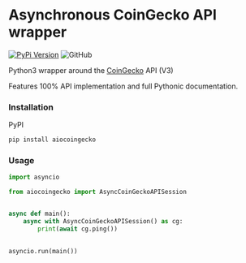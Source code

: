 # Asynchronous CoinGecko API wrapper
[![PyPi Version](https://img.shields.io/pypi/v/pycoingecko.svg)](https://pypi.python.org/pypi/pycoingecko/)
![GitHub](https://img.shields.io/github/license/man-c/pycoingecko)

Python3 wrapper around the [CoinGecko](https://www.coingecko.com/) API (V3)

Features 100% API implementation and full Pythonic documentation.

### Installation

PyPI
```bash
pip install aiocoingecko
```

### Usage

```python
import asyncio

from aiocoingecko import AsyncCoinGeckoAPISession


async def main():
    async with AsyncCoinGeckoAPISession() as cg:
        print(await cg.ping())

        
asyncio.run(main())
```

